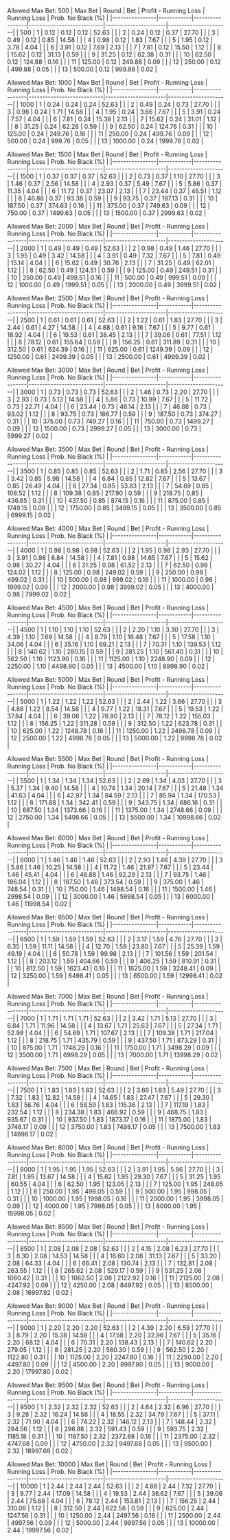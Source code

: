 Allowed Max Bet: 500
|    Max Bet     |   Round    |       Bet       |   Profit - Running Loss   |     Running Loss     |  Prob. No Black (%)  |
|----------------|------------|-----------------|---------------------------|----------------------|----------------------|
| 500            | 1          | 0.12            | 0.12                      | 0.12                 | 52.63                |
|                | 2          | 0.24            | 0.12                      | 0.37                 | 27.70                |
|                | 3          | 0.49            | 0.12                      | 0.85                 | 14.58                |
|                | 4          | 0.98            | 0.12                      | 1.83                 | 7.67                 |
|                | 5          | 1.95            | 0.12                      | 3.78                 | 4.04                 |
|                | 6          | 3.91            | 0.12                      | 7.69                 | 2.13                 |
|                | 7          | 7.81            | 0.12                      | 15.50                | 1.12                 |
|                | 8          | 15.62           | 0.12                      | 31.13                | 0.59                 |
|                | 9          | 31.25           | 0.12                      | 62.38                | 0.31                 |
|                | 10         | 62.50           | 0.12                      | 124.88               | 0.16                 |
|                | 11         | 125.00          | 0.12                      | 249.88               | 0.09                 |
|                | 12         | 250.00          | 0.12                      | 499.88               | 0.05                 |
|                | 13         | 500.00          | 0.12                      | 999.88               | 0.02                 |



Allowed Max Bet: 1000
|    Max Bet     |   Round    |       Bet       |   Profit - Running Loss   |     Running Loss     |  Prob. No Black (%)  |
|----------------|------------|-----------------|---------------------------|----------------------|----------------------|
| 1000           | 1          | 0.24            | 0.24                      | 0.24                 | 52.63                |
|                | 2          | 0.49            | 0.24                      | 0.73                 | 27.70                |
|                | 3          | 0.98            | 0.24                      | 1.71                 | 14.58                |
|                | 4          | 1.95            | 0.24                      | 3.66                 | 7.67                 |
|                | 5          | 3.91            | 0.24                      | 7.57                 | 4.04                 |
|                | 6          | 7.81            | 0.24                      | 15.38                | 2.13                 |
|                | 7          | 15.62           | 0.24                      | 31.01                | 1.12                 |
|                | 8          | 31.25           | 0.24                      | 62.26                | 0.59                 |
|                | 9          | 62.50           | 0.24                      | 124.76               | 0.31                 |
|                | 10         | 125.00          | 0.24                      | 249.76               | 0.16                 |
|                | 11         | 250.00          | 0.24                      | 499.76               | 0.09                 |
|                | 12         | 500.00          | 0.24                      | 999.76               | 0.05                 |
|                | 13         | 1000.00         | 0.24                      | 1999.76              | 0.02                 |



Allowed Max Bet: 1500
|    Max Bet     |   Round    |       Bet       |   Profit - Running Loss   |     Running Loss     |  Prob. No Black (%)  |
|----------------|------------|-----------------|---------------------------|----------------------|----------------------|
| 1500           | 1          | 0.37            | 0.37                      | 0.37                 | 52.63                |
|                | 2          | 0.73            | 0.37                      | 1.10                 | 27.70                |
|                | 3          | 1.46            | 0.37                      | 2.56                 | 14.58                |
|                | 4          | 2.93            | 0.37                      | 5.49                 | 7.67                 |
|                | 5          | 5.86            | 0.37                      | 11.35                | 4.04                 |
|                | 6          | 11.72           | 0.37                      | 23.07                | 2.13                 |
|                | 7          | 23.44           | 0.37                      | 46.51                | 1.12                 |
|                | 8          | 46.88           | 0.37                      | 93.38                | 0.59                 |
|                | 9          | 93.75           | 0.37                      | 187.13               | 0.31                 |
|                | 10         | 187.50          | 0.37                      | 374.63               | 0.16                 |
|                | 11         | 375.00          | 0.37                      | 749.63               | 0.09                 |
|                | 12         | 750.00          | 0.37                      | 1499.63              | 0.05                 |
|                | 13         | 1500.00         | 0.37                      | 2999.63              | 0.02                 |



Allowed Max Bet: 2000
|    Max Bet     |   Round    |       Bet       |   Profit - Running Loss   |     Running Loss     |  Prob. No Black (%)  |
|----------------|------------|-----------------|---------------------------|----------------------|----------------------|
| 2000           | 1          | 0.49            | 0.49                      | 0.49                 | 52.63                |
|                | 2          | 0.98            | 0.49                      | 1.46                 | 27.70                |
|                | 3          | 1.95            | 0.49                      | 3.42                 | 14.58                |
|                | 4          | 3.91            | 0.49                      | 7.32                 | 7.67                 |
|                | 5          | 7.81            | 0.49                      | 15.14                | 4.04                 |
|                | 6          | 15.62           | 0.49                      | 30.76                | 2.13                 |
|                | 7          | 31.25           | 0.49                      | 62.01                | 1.12                 |
|                | 8          | 62.50           | 0.49                      | 124.51               | 0.59                 |
|                | 9          | 125.00          | 0.49                      | 249.51               | 0.31                 |
|                | 10         | 250.00          | 0.49                      | 499.51               | 0.16                 |
|                | 11         | 500.00          | 0.49                      | 999.51               | 0.09                 |
|                | 12         | 1000.00         | 0.49                      | 1999.51              | 0.05                 |
|                | 13         | 2000.00         | 0.49                      | 3999.51              | 0.02                 |



Allowed Max Bet: 2500
|    Max Bet     |   Round    |       Bet       |   Profit - Running Loss   |     Running Loss     |  Prob. No Black (%)  |
|----------------|------------|-----------------|---------------------------|----------------------|----------------------|
| 2500           | 1          | 0.61            | 0.61                      | 0.61                 | 52.63                |
|                | 2          | 1.22            | 0.61                      | 1.83                 | 27.70                |
|                | 3          | 2.44            | 0.61                      | 4.27                 | 14.58                |
|                | 4          | 4.88            | 0.61                      | 9.16                 | 7.67                 |
|                | 5          | 9.77            | 0.61                      | 18.92                | 4.04                 |
|                | 6          | 19.53           | 0.61                      | 38.45                | 2.13                 |
|                | 7          | 39.06           | 0.61                      | 77.51                | 1.12                 |
|                | 8          | 78.12           | 0.61                      | 155.64               | 0.59                 |
|                | 9          | 156.25          | 0.61                      | 311.89               | 0.31                 |
|                | 10         | 312.50          | 0.61                      | 624.39               | 0.16                 |
|                | 11         | 625.00          | 0.61                      | 1249.39              | 0.09                 |
|                | 12         | 1250.00         | 0.61                      | 2499.39              | 0.05                 |
|                | 13         | 2500.00         | 0.61                      | 4999.39              | 0.02                 |



Allowed Max Bet: 3000
|    Max Bet     |   Round    |       Bet       |   Profit - Running Loss   |     Running Loss     |  Prob. No Black (%)  |
|----------------|------------|-----------------|---------------------------|----------------------|----------------------|
| 3000           | 1          | 0.73            | 0.73                      | 0.73                 | 52.63                |
|                | 2          | 1.46            | 0.73                      | 2.20                 | 27.70                |
|                | 3          | 2.93            | 0.73                      | 5.13                 | 14.58                |
|                | 4          | 5.86            | 0.73                      | 10.99                | 7.67                 |
|                | 5          | 11.72           | 0.73                      | 22.71                | 4.04                 |
|                | 6          | 23.44           | 0.73                      | 46.14                | 2.13                 |
|                | 7          | 46.88           | 0.73                      | 93.02                | 1.12                 |
|                | 8          | 93.75           | 0.73                      | 186.77               | 0.59                 |
|                | 9          | 187.50          | 0.73                      | 374.27               | 0.31                 |
|                | 10         | 375.00          | 0.73                      | 749.27               | 0.16                 |
|                | 11         | 750.00          | 0.73                      | 1499.27              | 0.09                 |
|                | 12         | 1500.00         | 0.73                      | 2999.27              | 0.05                 |
|                | 13         | 3000.00         | 0.73                      | 5999.27              | 0.02                 |



Allowed Max Bet: 3500
|    Max Bet     |   Round    |       Bet       |   Profit - Running Loss   |     Running Loss     |  Prob. No Black (%)  |
|----------------|------------|-----------------|---------------------------|----------------------|----------------------|
| 3500           | 1          | 0.85            | 0.85                      | 0.85                 | 52.63                |
|                | 2          | 1.71            | 0.85                      | 2.56                 | 27.70                |
|                | 3          | 3.42            | 0.85                      | 5.98                 | 14.58                |
|                | 4          | 6.84            | 0.85                      | 12.82                | 7.67                 |
|                | 5          | 13.67           | 0.85                      | 26.49                | 4.04                 |
|                | 6          | 27.34           | 0.85                      | 53.83                | 2.13                 |
|                | 7          | 54.69           | 0.85                      | 108.52               | 1.12                 |
|                | 8          | 109.38          | 0.85                      | 217.90               | 0.59                 |
|                | 9          | 218.75          | 0.85                      | 436.65               | 0.31                 |
|                | 10         | 437.50          | 0.85                      | 874.15               | 0.16                 |
|                | 11         | 875.00          | 0.85                      | 1749.15              | 0.09                 |
|                | 12         | 1750.00         | 0.85                      | 3499.15              | 0.05                 |
|                | 13         | 3500.00         | 0.85                      | 6999.15              | 0.02                 |



Allowed Max Bet: 4000
|    Max Bet     |   Round    |       Bet       |   Profit - Running Loss   |     Running Loss     |  Prob. No Black (%)  |
|----------------|------------|-----------------|---------------------------|----------------------|----------------------|
| 4000           | 1          | 0.98            | 0.98                      | 0.98                 | 52.63                |
|                | 2          | 1.95            | 0.98                      | 2.93                 | 27.70                |
|                | 3          | 3.91            | 0.98                      | 6.84                 | 14.58                |
|                | 4          | 7.81            | 0.98                      | 14.65                | 7.67                 |
|                | 5          | 15.62           | 0.98                      | 30.27                | 4.04                 |
|                | 6          | 31.25           | 0.98                      | 61.52                | 2.13                 |
|                | 7          | 62.50           | 0.98                      | 124.02               | 1.12                 |
|                | 8          | 125.00          | 0.98                      | 249.02               | 0.59                 |
|                | 9          | 250.00          | 0.98                      | 499.02               | 0.31                 |
|                | 10         | 500.00          | 0.98                      | 999.02               | 0.16                 |
|                | 11         | 1000.00         | 0.98                      | 1999.02              | 0.09                 |
|                | 12         | 2000.00         | 0.98                      | 3999.02              | 0.05                 |
|                | 13         | 4000.00         | 0.98                      | 7999.02              | 0.02                 |



Allowed Max Bet: 4500
|    Max Bet     |   Round    |       Bet       |   Profit - Running Loss   |     Running Loss     |  Prob. No Black (%)  |
|----------------|------------|-----------------|---------------------------|----------------------|----------------------|
| 4500           | 1          | 1.10            | 1.10                      | 1.10                 | 52.63                |
|                | 2          | 2.20            | 1.10                      | 3.30                 | 27.70                |
|                | 3          | 4.39            | 1.10                      | 7.69                 | 14.58                |
|                | 4          | 8.79            | 1.10                      | 16.48                | 7.67                 |
|                | 5          | 17.58           | 1.10                      | 34.06                | 4.04                 |
|                | 6          | 35.16           | 1.10                      | 69.21                | 2.13                 |
|                | 7          | 70.31           | 1.10                      | 139.53               | 1.12                 |
|                | 8          | 140.62          | 1.10                      | 280.15               | 0.59                 |
|                | 9          | 281.25          | 1.10                      | 561.40               | 0.31                 |
|                | 10         | 562.50          | 1.10                      | 1123.90              | 0.16                 |
|                | 11         | 1125.00         | 1.10                      | 2248.90              | 0.09                 |
|                | 12         | 2250.00         | 1.10                      | 4498.90              | 0.05                 |
|                | 13         | 4500.00         | 1.10                      | 8998.90              | 0.02                 |



Allowed Max Bet: 5000
|    Max Bet     |   Round    |       Bet       |   Profit - Running Loss   |     Running Loss     |  Prob. No Black (%)  |
|----------------|------------|-----------------|---------------------------|----------------------|----------------------|
| 5000           | 1          | 1.22            | 1.22                      | 1.22                 | 52.63                |
|                | 2          | 2.44            | 1.22                      | 3.66                 | 27.70                |
|                | 3          | 4.88            | 1.22                      | 8.54                 | 14.58                |
|                | 4          | 9.77            | 1.22                      | 18.31                | 7.67                 |
|                | 5          | 19.53           | 1.22                      | 37.84                | 4.04                 |
|                | 6          | 39.06           | 1.22                      | 76.90                | 2.13                 |
|                | 7          | 78.12           | 1.22                      | 155.03               | 1.12                 |
|                | 8          | 156.25          | 1.22                      | 311.28               | 0.59                 |
|                | 9          | 312.50          | 1.22                      | 623.78               | 0.31                 |
|                | 10         | 625.00          | 1.22                      | 1248.78              | 0.16                 |
|                | 11         | 1250.00         | 1.22                      | 2498.78              | 0.09                 |
|                | 12         | 2500.00         | 1.22                      | 4998.78              | 0.05                 |
|                | 13         | 5000.00         | 1.22                      | 9998.78              | 0.02                 |



Allowed Max Bet: 5500
|    Max Bet     |   Round    |       Bet       |   Profit - Running Loss   |     Running Loss     |  Prob. No Black (%)  |
|----------------|------------|-----------------|---------------------------|----------------------|----------------------|
| 5500           | 1          | 1.34            | 1.34                      | 1.34                 | 52.63                |
|                | 2          | 2.69            | 1.34                      | 4.03                 | 27.70                |
|                | 3          | 5.37            | 1.34                      | 9.40                 | 14.58                |
|                | 4          | 10.74           | 1.34                      | 20.14                | 7.67                 |
|                | 5          | 21.48           | 1.34                      | 41.63                | 4.04                 |
|                | 6          | 42.97           | 1.34                      | 84.59                | 2.13                 |
|                | 7          | 85.94           | 1.34                      | 170.53               | 1.12                 |
|                | 8          | 171.88          | 1.34                      | 342.41               | 0.59                 |
|                | 9          | 343.75          | 1.34                      | 686.16               | 0.31                 |
|                | 10         | 687.50          | 1.34                      | 1373.66              | 0.16                 |
|                | 11         | 1375.00         | 1.34                      | 2748.66              | 0.09                 |
|                | 12         | 2750.00         | 1.34                      | 5498.66              | 0.05                 |
|                | 13         | 5500.00         | 1.34                      | 10998.66             | 0.02                 |



Allowed Max Bet: 6000
|    Max Bet     |   Round    |       Bet       |   Profit - Running Loss   |     Running Loss     |  Prob. No Black (%)  |
|----------------|------------|-----------------|---------------------------|----------------------|----------------------|
| 6000           | 1          | 1.46            | 1.46                      | 1.46                 | 52.63                |
|                | 2          | 2.93            | 1.46                      | 4.39                 | 27.70                |
|                | 3          | 5.86            | 1.46                      | 10.25                | 14.58                |
|                | 4          | 11.72           | 1.46                      | 21.97                | 7.67                 |
|                | 5          | 23.44           | 1.46                      | 45.41                | 4.04                 |
|                | 6          | 46.88           | 1.46                      | 92.29                | 2.13                 |
|                | 7          | 93.75           | 1.46                      | 186.04               | 1.12                 |
|                | 8          | 187.50          | 1.46                      | 373.54               | 0.59                 |
|                | 9          | 375.00          | 1.46                      | 748.54               | 0.31                 |
|                | 10         | 750.00          | 1.46                      | 1498.54              | 0.16                 |
|                | 11         | 1500.00         | 1.46                      | 2998.54              | 0.09                 |
|                | 12         | 3000.00         | 1.46                      | 5998.54              | 0.05                 |
|                | 13         | 6000.00         | 1.46                      | 11998.54             | 0.02                 |



Allowed Max Bet: 6500
|    Max Bet     |   Round    |       Bet       |   Profit - Running Loss   |     Running Loss     |  Prob. No Black (%)  |
|----------------|------------|-----------------|---------------------------|----------------------|----------------------|
| 6500           | 1          | 1.59            | 1.59                      | 1.59                 | 52.63                |
|                | 2          | 3.17            | 1.59                      | 4.76                 | 27.70                |
|                | 3          | 6.35            | 1.59                      | 11.11                | 14.58                |
|                | 4          | 12.70           | 1.59                      | 23.80                | 7.67                 |
|                | 5          | 25.39           | 1.59                      | 49.19                | 4.04                 |
|                | 6          | 50.78           | 1.59                      | 99.98                | 2.13                 |
|                | 7          | 101.56          | 1.59                      | 201.54               | 1.12                 |
|                | 8          | 203.12          | 1.59                      | 404.66               | 0.59                 |
|                | 9          | 406.25          | 1.59                      | 810.91               | 0.31                 |
|                | 10         | 812.50          | 1.59                      | 1623.41              | 0.16                 |
|                | 11         | 1625.00         | 1.59                      | 3248.41              | 0.09                 |
|                | 12         | 3250.00         | 1.59                      | 6498.41              | 0.05                 |
|                | 13         | 6500.00         | 1.59                      | 12998.41             | 0.02                 |



Allowed Max Bet: 7000
|    Max Bet     |   Round    |       Bet       |   Profit - Running Loss   |     Running Loss     |  Prob. No Black (%)  |
|----------------|------------|-----------------|---------------------------|----------------------|----------------------|
| 7000           | 1          | 1.71            | 1.71                      | 1.71                 | 52.63                |
|                | 2          | 3.42            | 1.71                      | 5.13                 | 27.70                |
|                | 3          | 6.84            | 1.71                      | 11.96                | 14.58                |
|                | 4          | 13.67           | 1.71                      | 25.63                | 7.67                 |
|                | 5          | 27.34           | 1.71                      | 52.98                | 4.04                 |
|                | 6          | 54.69           | 1.71                      | 107.67               | 2.13                 |
|                | 7          | 109.38          | 1.71                      | 217.04               | 1.12                 |
|                | 8          | 218.75          | 1.71                      | 435.79               | 0.59                 |
|                | 9          | 437.50          | 1.71                      | 873.29               | 0.31                 |
|                | 10         | 875.00          | 1.71                      | 1748.29              | 0.16                 |
|                | 11         | 1750.00         | 1.71                      | 3498.29              | 0.09                 |
|                | 12         | 3500.00         | 1.71                      | 6998.29              | 0.05                 |
|                | 13         | 7000.00         | 1.71                      | 13998.29             | 0.02                 |



Allowed Max Bet: 7500
|    Max Bet     |   Round    |       Bet       |   Profit - Running Loss   |     Running Loss     |  Prob. No Black (%)  |
|----------------|------------|-----------------|---------------------------|----------------------|----------------------|
| 7500           | 1          | 1.83            | 1.83                      | 1.83                 | 52.63                |
|                | 2          | 3.66            | 1.83                      | 5.49                 | 27.70                |
|                | 3          | 7.32            | 1.83                      | 12.82                | 14.58                |
|                | 4          | 14.65           | 1.83                      | 27.47                | 7.67                 |
|                | 5          | 29.30           | 1.83                      | 56.76                | 4.04                 |
|                | 6          | 58.59           | 1.83                      | 115.36               | 2.13                 |
|                | 7          | 117.19          | 1.83                      | 232.54               | 1.12                 |
|                | 8          | 234.38          | 1.83                      | 466.92               | 0.59                 |
|                | 9          | 468.75          | 1.83                      | 935.67               | 0.31                 |
|                | 10         | 937.50          | 1.83                      | 1873.17              | 0.16                 |
|                | 11         | 1875.00         | 1.83                      | 3748.17              | 0.09                 |
|                | 12         | 3750.00         | 1.83                      | 7498.17              | 0.05                 |
|                | 13         | 7500.00         | 1.83                      | 14998.17             | 0.02                 |



Allowed Max Bet: 8000
|    Max Bet     |   Round    |       Bet       |   Profit - Running Loss   |     Running Loss     |  Prob. No Black (%)  |
|----------------|------------|-----------------|---------------------------|----------------------|----------------------|
| 8000           | 1          | 1.95            | 1.95                      | 1.95                 | 52.63                |
|                | 2          | 3.91            | 1.95                      | 5.86                 | 27.70                |
|                | 3          | 7.81            | 1.95                      | 13.67                | 14.58                |
|                | 4          | 15.62           | 1.95                      | 29.30                | 7.67                 |
|                | 5          | 31.25           | 1.95                      | 60.55                | 4.04                 |
|                | 6          | 62.50           | 1.95                      | 123.05               | 2.13                 |
|                | 7          | 125.00          | 1.95                      | 248.05               | 1.12                 |
|                | 8          | 250.00          | 1.95                      | 498.05               | 0.59                 |
|                | 9          | 500.00          | 1.95                      | 998.05               | 0.31                 |
|                | 10         | 1000.00         | 1.95                      | 1998.05              | 0.16                 |
|                | 11         | 2000.00         | 1.95                      | 3998.05              | 0.09                 |
|                | 12         | 4000.00         | 1.95                      | 7998.05              | 0.05                 |
|                | 13         | 8000.00         | 1.95                      | 15998.05             | 0.02                 |



Allowed Max Bet: 8500
|    Max Bet     |   Round    |       Bet       |   Profit - Running Loss   |     Running Loss     |  Prob. No Black (%)  |
|----------------|------------|-----------------|---------------------------|----------------------|----------------------|
| 8500           | 1          | 2.08            | 2.08                      | 2.08                 | 52.63                |
|                | 2          | 4.15            | 2.08                      | 6.23                 | 27.70                |
|                | 3          | 8.30            | 2.08                      | 14.53                | 14.58                |
|                | 4          | 16.60           | 2.08                      | 31.13                | 7.67                 |
|                | 5          | 33.20           | 2.08                      | 64.33                | 4.04                 |
|                | 6          | 66.41           | 2.08                      | 130.74               | 2.13                 |
|                | 7          | 132.81          | 2.08                      | 263.55               | 1.12                 |
|                | 8          | 265.62          | 2.08                      | 529.17               | 0.59                 |
|                | 9          | 531.25          | 2.08                      | 1060.42              | 0.31                 |
|                | 10         | 1062.50         | 2.08                      | 2122.92              | 0.16                 |
|                | 11         | 2125.00         | 2.08                      | 4247.92              | 0.09                 |
|                | 12         | 4250.00         | 2.08                      | 8497.92              | 0.05                 |
|                | 13         | 8500.00         | 2.08                      | 16997.92             | 0.02                 |



Allowed Max Bet: 9000
|    Max Bet     |   Round    |       Bet       |   Profit - Running Loss   |     Running Loss     |  Prob. No Black (%)  |
|----------------|------------|-----------------|---------------------------|----------------------|----------------------|
| 9000           | 1          | 2.20            | 2.20                      | 2.20                 | 52.63                |
|                | 2          | 4.39            | 2.20                      | 6.59                 | 27.70                |
|                | 3          | 8.79            | 2.20                      | 15.38                | 14.58                |
|                | 4          | 17.58           | 2.20                      | 32.96                | 7.67                 |
|                | 5          | 35.16           | 2.20                      | 68.12                | 4.04                 |
|                | 6          | 70.31           | 2.20                      | 138.43               | 2.13                 |
|                | 7          | 140.62          | 2.20                      | 279.05               | 1.12                 |
|                | 8          | 281.25          | 2.20                      | 560.30               | 0.59                 |
|                | 9          | 562.50          | 2.20                      | 1122.80              | 0.31                 |
|                | 10         | 1125.00         | 2.20                      | 2247.80              | 0.16                 |
|                | 11         | 2250.00         | 2.20                      | 4497.80              | 0.09                 |
|                | 12         | 4500.00         | 2.20                      | 8997.80              | 0.05                 |
|                | 13         | 9000.00         | 2.20                      | 17997.80             | 0.02                 |



Allowed Max Bet: 9500
|    Max Bet     |   Round    |       Bet       |   Profit - Running Loss   |     Running Loss     |  Prob. No Black (%)  |
|----------------|------------|-----------------|---------------------------|----------------------|----------------------|
| 9500           | 1          | 2.32            | 2.32                      | 2.32                 | 52.63                |
|                | 2          | 4.64            | 2.32                      | 6.96                 | 27.70                |
|                | 3          | 9.28            | 2.32                      | 16.24                | 14.58                |
|                | 4          | 18.55           | 2.32                      | 34.79                | 7.67                 |
|                | 5          | 37.11           | 2.32                      | 71.90                | 4.04                 |
|                | 6          | 74.22           | 2.32                      | 146.12               | 2.13                 |
|                | 7          | 148.44          | 2.32                      | 294.56               | 1.12                 |
|                | 8          | 296.88          | 2.32                      | 591.43               | 0.59                 |
|                | 9          | 593.75          | 2.32                      | 1185.18              | 0.31                 |
|                | 10         | 1187.50         | 2.32                      | 2372.68              | 0.16                 |
|                | 11         | 2375.00         | 2.32                      | 4747.68              | 0.09                 |
|                | 12         | 4750.00         | 2.32                      | 9497.68              | 0.05                 |
|                | 13         | 9500.00         | 2.32                      | 18997.68             | 0.02                 |



Allowed Max Bet: 10000
|    Max Bet     |   Round    |       Bet       |   Profit - Running Loss   |     Running Loss     |  Prob. No Black (%)  |
|----------------|------------|-----------------|---------------------------|----------------------|----------------------|
| 10000          | 1          | 2.44            | 2.44                      | 2.44                 | 52.63                |
|                | 2          | 4.88            | 2.44                      | 7.32                 | 27.70                |
|                | 3          | 9.77            | 2.44                      | 17.09                | 14.58                |
|                | 4          | 19.53           | 2.44                      | 36.62                | 7.67                 |
|                | 5          | 39.06           | 2.44                      | 75.68                | 4.04                 |
|                | 6          | 78.12           | 2.44                      | 153.81               | 2.13                 |
|                | 7          | 156.25          | 2.44                      | 310.06               | 1.12                 |
|                | 8          | 312.50          | 2.44                      | 622.56               | 0.59                 |
|                | 9          | 625.00          | 2.44                      | 1247.56              | 0.31                 |
|                | 10         | 1250.00         | 2.44                      | 2497.56              | 0.16                 |
|                | 11         | 2500.00         | 2.44                      | 4997.56              | 0.09                 |
|                | 12         | 5000.00         | 2.44                      | 9997.56              | 0.05                 |
|                | 13         | 10000.00        | 2.44                      | 19997.56             | 0.02                 |



